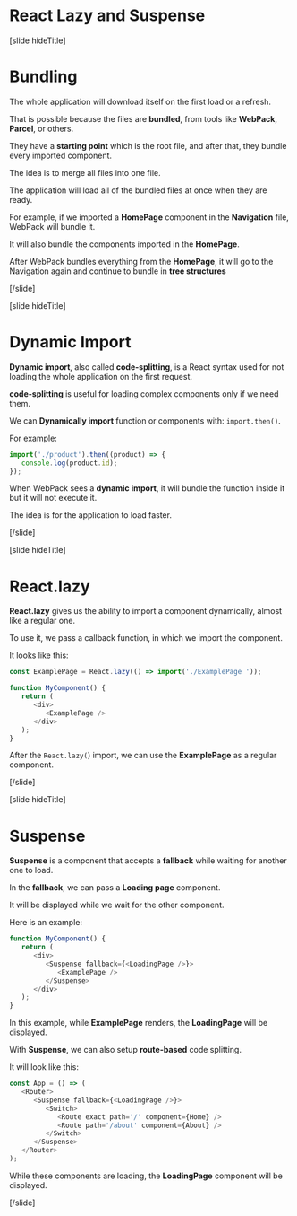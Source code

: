 # React Lazy and Suspense

[slide hideTitle]

# Bundling

The whole application will download itself on the first load or a refresh.

That is possible because the files are **bundled**, from tools like **WebPack**, **Parcel**, or others.

They have a **starting point** which is the root file, and after that, they bundle every imported component.

The idea is to merge all files into one file.

The application will load all of the bundled files at once when they are ready.

For example, if we imported a **HomePage** component in the **Navigation** file, WebPack will bundle it.

It will also bundle the components imported in the **HomePage**.

After WebPack bundles everything from the **HomePage**, it will go to the Navigation again and continue to bundle in **tree structures**

[/slide]

[slide hideTitle]

# Dynamic Import

**Dynamic import**, also called **code-splitting**, is a React syntax used for not loading the whole application on the first request.

**code-splitting** is useful for loading complex components only if we need them.

We can **Dynamically import** function or components with: `import.then()`.

For example:

```js
import('./product').then((product) => {
   console.log(product.id);
});
```

When WebPack sees a **dynamic import**, it will bundle the function inside it but it will not execute it.

The idea is for the application to load faster.

[/slide]

[slide hideTitle]

# React.lazy

**React.lazy** gives us the ability to import a component dynamically, almost like a regular one.

To use it, we pass a callback function, in which we import the component.

It looks like this:

```js
const ExamplePage = React.lazy(() => import('./ExamplePage '));

function MyComponent() {
   return (
      <div>
         <ExamplePage />
      </div>
   );
}
```

After the `React.lazy(`) import, we can use the **ExamplePage** as a regular component.

[/slide]

[slide hideTitle]

# Suspense

**Suspense** is a component that accepts a **fallback** while waiting for another one to load.

In the **fallback**, we can pass a **Loading page** component.

It will be displayed while we wait for the other component.

Here is an example:

```js
function MyComponent() {
   return (
      <div>
         <Suspense fallback={<LoadingPage />}>
            <ExamplePage />
         </Suspense>
      </div>
   );
}
```

In this example, while **ExamplePage** renders, the **LoadingPage** will be displayed.

With **Suspense**, we can also setup **route-based** code splitting.

It will look like this:

```js
const App = () => (
   <Router>
      <Suspense fallback={<LoadingPage />}>
         <Switch>
            <Route exact path='/' component={Home} />
            <Route path='/about' component={About} />
         </Switch>
      </Suspense>
   </Router>
);
```

While these components are loading, the **LoadingPage** component will be displayed.

[/slide]
